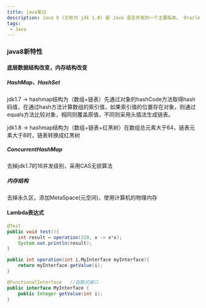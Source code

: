 ```yaml
---
title: java笔记
description: Java 8 (又称为 jdk 1.8) 是 Java 语言开发的一个主要版本。 Oracle 公司于 2014 年 3 月 18 日发布 Java 8 ，它支持函数式编程，新的 JavaScript 引擎，新的日期 API，新的Stream API 等。
tags:
 - Java
---
```


### java8新特性

#### 底层数据结构改变，内存结构改变

##### HashMap、HashSet

jdk1.7 -> hashmap结构为（数组+链表）先通过对象的hashCode方法取得hash码值，在通过hash方法计算数组的索引值，如果索引值的位置存在对象，则通过equals方法比较对象，相同则覆盖原值，不同则采用头插法生成链表。

jdk1.8 -> hashmap结构为（数组+链表+红黑树）在数组总元素大于64，链表元素大于8时，链表转换成红黑树

##### ConcurrentHashMap

去掉jdk1.7的16并发级别，采用CAS无锁算法

##### 内存结构

去掉永久区，添加MetaSpace(元空间)，使用计算机的物理内存

#### Lambda表达式

```java
@Test
public void test(){
	int result = operation(220, x -> x*x);
	System.out.println(result);
}

public int operation(int i,MyInterface myInterface){
	return myInterface.getValue(i);
}

@FunctionalInterface   //函数式接口
public interface MyInterface {
	public Integer getValue(int i);
}

```



